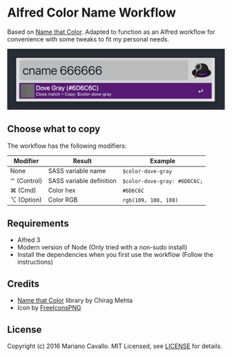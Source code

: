 # Alfred Color Name Workflow

Based on [Name that Color](http://chir.ag/projects/name-that-color/). Adapted to function as an Alfred workflow for convenience with some tweaks to fit my personal needs.

![](https://raw.githubusercontent.com/mcavallo/alfred-color-name/master/assets/screenshot_001.png)


## Choose what to copy

The workflow has the following modifiers:

Modifier | Result | Example
-------- | ------ | -------
None | SASS variable name | `$color-dove-gray`
⌃ (Control) | SASS variable definition | `$color-dove-gray: #6D6C6C;`
⌘ (Cmd) | Color hex | `#6D6C6C`
⌥ (Option) | Color RGB | `rgb(109, 108, 108)`


## Requirements

- Alfred 3
- Modern version of Node (Only tried with a non-sudo install)
- Install the dependencies when you first use the workflow (Follow the instructions)


## Credits

- [Name that Color](http://chir.ag/projects/name-that-color/) library by Chirag Mehta
- Icon by [FreeIconsPNG](http://www.freeiconspng.com/free-images/color-icon-12533)


## License

Copyright (c) 2016 Mariano Cavallo. MIT Licensed, see [LICENSE](https://raw.githubusercontent.com/mcavallo/alfred-color-name/master/LICENSE) for details.
